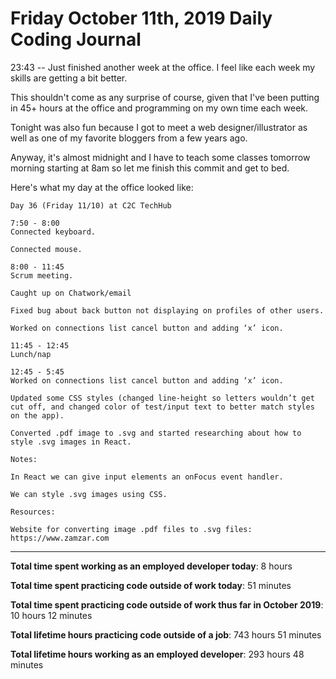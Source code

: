 # Friday October 11th, 2019 Daily Coding Journal

23:43 -- Just finished another week at the office. I feel like each week my skills are getting a bit better.

This shouldn't come as any surprise of course, given that I've been putting in 45+ hours at the office and programming on my own time each week.

Tonight was also fun because I got to meet a web designer/illustrator as well as one of my favorite bloggers from a few years ago.

Anyway, it's almost midnight and I have to teach some classes tomorrow morning starting at 8am so let me finish this commit and get to bed. 

Here's what my day at the office looked like:
```
Day 36 (Friday 11/10) at C2C TechHub

7:50 - 8:00
Connected keyboard.

Connected mouse.

8:00 - 11:45
Scrum meeting.

Caught up on Chatwork/email

Fixed bug about back button not displaying on profiles of other users.

Worked on connections list cancel button and adding ‘x’ icon.

11:45 - 12:45
Lunch/nap

12:45 - 5:45
Worked on connections list cancel button and adding ‘x’ icon.

Updated some CSS styles (changed line-height so letters wouldn’t get cut off, and changed color of test/input text to better match styles on the app).

Converted .pdf image to .svg and started researching about how to style .svg images in React.

Notes:

In React we can give input elements an onFocus event handler.

We can style .svg images using CSS.

Resources:

Website for converting image .pdf files to .svg files: https://www.zamzar.com

```

___
**Total time spent working as an employed developer today**: 8 hours 

**Total time spent practicing code outside of work today**: 51 minutes

**Total time spent practicing code outside of work thus far in October 2019**: 10 hours 12 minutes

**Total lifetime hours practicing code outside of a job**: 743 hours 51 minutes

**Total lifetime hours working as an employed developer**: 293 hours 48 minutes